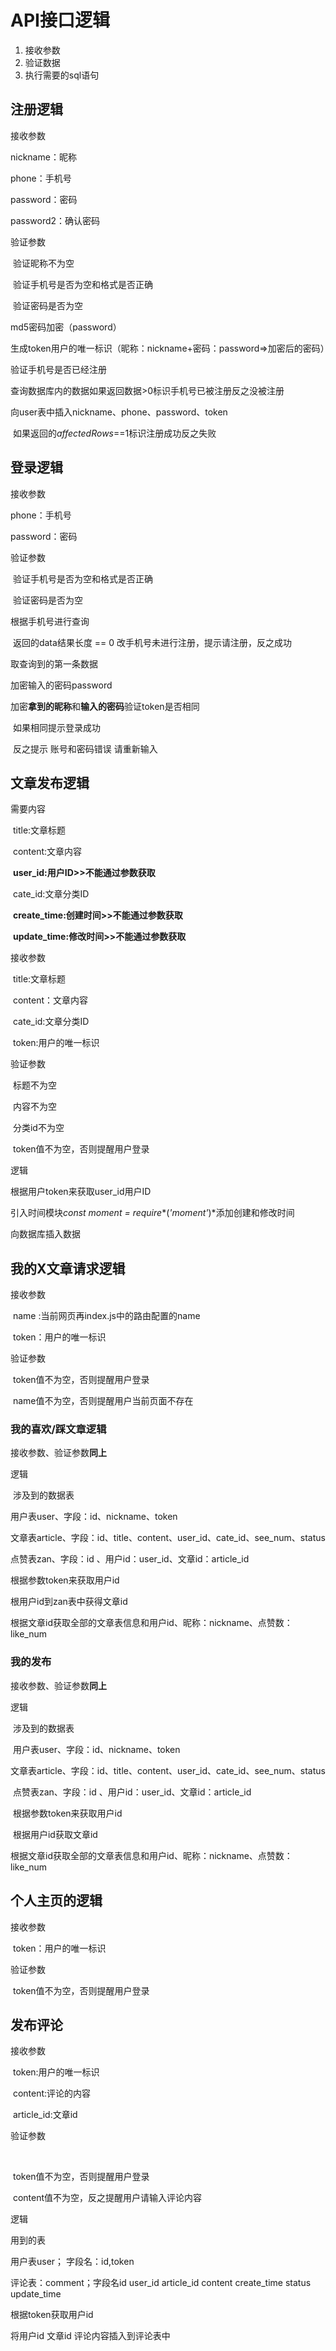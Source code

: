 # API接口逻辑

1. 接收参数
2. 验证数据
3. 执行需要的sql语句

## 注册逻辑

接收参数

nickname：昵称

phone：手机号

password：密码

password2：确认密码

验证参数

​	验证昵称不为空

​	验证手机号是否为空和格式是否正确

​	验证密码是否为空

md5密码加密（password）

生成token用户的唯一标识（昵称：nickname+密码：password=>加密后的密码）

验证手机号是否已经注册

​	查询数据库内的数据如果返回数据>0标识手机号已被注册反之没被注册

向user表中插入nickname、phone、password、token

​	如果返回的*affectedRows*==1标识注册成功反之失败

## 登录逻辑

接收参数

phone：手机号

password：密码

验证参数

​	验证手机号是否为空和格式是否正确

​	验证密码是否为空

根据手机号进行查询

​	返回的data结果长度 == 0 改手机号未进行注册，提示请注册，反之成功

取查询到的第一条数据

加密输入的密码password

加密**拿到的昵称**和**输入的密码**验证token是否相同

​	如果相同提示登录成功

​	反之提示 账号和密码错误 请重新输入

## 文章发布逻辑

需要内容

​	title:文章标题

​	content:文章内容

​	**user_id:用户ID>>不能通过参数获取**

​	cate_id:文章分类ID

​	**create_time:创建时间>>不能通过参数获取**

​	**update_time:修改时间>>不能通过参数获取**

接收参数

​	title:文章标题

​	content：文章内容

​	cate_id:文章分类ID

​	token:用户的唯一标识

验证参数

​	标题不为空

​	内容不为空

​	分类id不为空

​	token值不为空，否则提醒用户登录

逻辑

根据用户token来获取user_id用户ID

引入时间模块*const* *moment* *=* *require**(*'moment'*)*添加创建和修改时间

向数据库插入数据

## 我的X文章请求逻辑

接收参数

​	name :当前网页再index.js中的路由配置的name

​	token：用户的唯一标识

验证参数

​	token值不为空，否则提醒用户登录

​	name值不为空，否则提醒用户当前页面不存在

### 我的喜欢/踩文章逻辑

接收参数、验证参数**同上**

逻辑

​	涉及到的数据表

用户表user、字段：id、nickname、token

文章表article、字段：id、title、content、user_id、cate_id、see_num、status

点赞表zan、字段：id 、用户id：user_id、文章id：article_id

根据参数token来获取用户id

根用户id到zan表中获得文章id

根据文章id获取全部的文章表信息和用户id、昵称：nickname、点赞数：like_num

### 我的发布

接收参数、验证参数**同上**

逻辑

​	涉及到的数据表

​	用户表user、字段：id、nickname、token

​	文章表article、字段：id、title、content、user_id、cate_id、see_num、status

​	点赞表zan、字段：id 、用户id：user_id、文章id：article_id

​	根据参数token来获取用户id

​	根据用户id获取文章id

​	根据文章id获取全部的文章表信息和用户id、昵称：nickname、点赞数：like_num

## 个人主页的逻辑

接收参数

​	token：用户的唯一标识

验证参数

​	token值不为空，否则提醒用户登录



## 发布评论

接收参数

​	token:用户的唯一标识

​	content:评论的内容

​	article_id:文章id

验证参数

​	

​	token值不为空，否则提醒用户登录

​	content值不为空，反之提醒用户请输入评论内容

逻辑

用到的表

用户表user； 字段名：id,token

评论表：comment；字段名id
user_id
article_id
content
create_time
status
update_time

根据token获取用户id

将用户id 文章id 评论内容插入到评论表中
